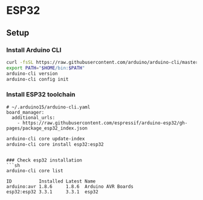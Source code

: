 # ESP32

## Setup

### Install Arduino CLI
```sh
curl -fsSL https://raw.githubusercontent.com/arduino/arduino-cli/master/install.sh | sh
export PATH="$HOME/bin:$PATH"
arduino-cli version
arduino-cli config init
```

### Install ESP32 toolchain
```
# ~/.arduino15/arduino-cli.yaml
board_manager:
  additional_urls:
    - https://raw.githubusercontent.com/espressif/arduino-esp32/gh-pages/package_esp32_index.json
```

```sh
arduino-cli core update-index
arduino-cli core install esp32:esp32
```
```

### Check esp32 installation
```sh
arduino-cli core list
```
```
ID          Installed Latest Name
arduino:avr 1.8.6     1.8.6  Arduino AVR Boards
esp32:esp32 3.3.1     3.3.1  esp32
```
